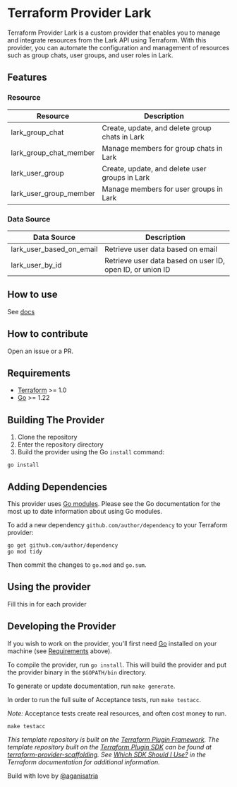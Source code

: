 # Terraform Provider Lark

Terraform Provider Lark is a custom provider that enables you to manage and integrate resources from the Lark API using Terraform. With this provider, you can automate the configuration and management of resources such as group chats, user groups, and user roles in Lark.

## Features

### Resource

| Resource | Description |
|---|---|
| lark_group_chat | Create, update, and delete group chats in Lark |
| lark_group_chat_member | Manage members for group chats in Lark |
| lark_user_group | Create, update, and delete user groups in Lark |
| lark_user_group_member | Manage members for user groups in Lark |

### Data Source

| Data Source | Description |
|---|---|
| lark_user_based_on_email | Retrieve user data based on email |
| lark_user_by_id | Retrieve user data based on user ID, open ID, or union ID |

## How to use
See [docs](docs/index.md)

## How to contribute
Open an issue or a PR.

## Requirements

- [Terraform](https://developer.hashicorp.com/terraform/downloads) >= 1.0
- [Go](https://golang.org/doc/install) >= 1.22

## Building The Provider

1. Clone the repository
1. Enter the repository directory
1. Build the provider using the Go `install` command:

```shell
go install
```

## Adding Dependencies

This provider uses [Go modules](https://github.com/golang/go/wiki/Modules).
Please see the Go documentation for the most up to date information about using Go modules.

To add a new dependency `github.com/author/dependency` to your Terraform provider:

```shell
go get github.com/author/dependency
go mod tidy
```

Then commit the changes to `go.mod` and `go.sum`.

## Using the provider

Fill this in for each provider

## Developing the Provider

If you wish to work on the provider, you'll first need [Go](http://www.golang.org) installed on your machine (see [Requirements](#requirements) above).

To compile the provider, run `go install`. This will build the provider and put the provider binary in the `$GOPATH/bin` directory.

To generate or update documentation, run `make generate`.

In order to run the full suite of Acceptance tests, run `make testacc`.

*Note:* Acceptance tests create real resources, and often cost money to run.

```shell
make testacc
```

_This template repository is built on the [Terraform Plugin Framework](https://github.com/hashicorp/terraform-plugin-framework). The template repository built on the [Terraform Plugin SDK](https://github.com/hashicorp/terraform-plugin-sdk) can be found at [terraform-provider-scaffolding](https://github.com/hashicorp/terraform-provider-scaffolding). See [Which SDK Should I Use?](https://developer.hashicorp.com/terraform/plugin/framework-benefits) in the Terraform documentation for additional information._

Build with love by [@aganisatria](https://github.com/aganisatria)
